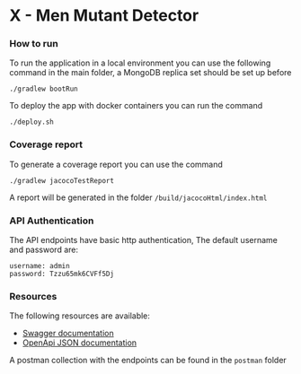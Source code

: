 # X - Men Mutant Detector

### How to run

To run the application in a local environment you can use the following command in the main folder, a MongoDB replica set should be set up before

````
./gradlew bootRun
````

To deploy the app with docker containers you can run the command 


````
./deploy.sh
````

### Coverage report

To generate a coverage report you can use the command

````
./gradlew jacocoTestReport
````

A report will be generated in the folder ```/build/jacocoHtml/index.html```

### API Authentication

The API endpoints have basic http authentication, The default username and password are:

````
username: admin
password: Tzzu65mk6CVFf5Dj
````

### Resources

The following resources are available:

* [Swagger documentation](http://localhost:8080/swagger-ui.html)
* [OpenApi JSON documentation](http://localhost:8080/mercadolibre/v3/api-docs/)
  
A postman collection with the endpoints can be found in the ```postman``` folder


